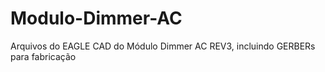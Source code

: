 # Modulo-Dimmer-AC
Arquivos do EAGLE CAD do Módulo Dimmer AC REV3, incluindo GERBERs para fabricação
